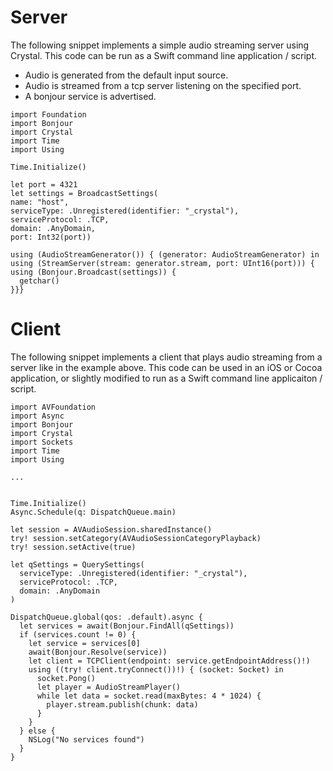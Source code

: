 # Server

The following snippet implements a simple audio streaming server using Crystal. This code can be run as a Swift command line application / script.

- Audio is generated from the default input source.
- Audio is streamed from a tcp server listening on the specified port.
- A bonjour service is advertised.

```
import Foundation
import Bonjour
import Crystal
import Time
import Using

Time.Initialize()

let port = 4321
let settings = BroadcastSettings(
name: "host",
serviceType: .Unregistered(identifier: "_crystal"),
serviceProtocol: .TCP,
domain: .AnyDomain,
port: Int32(port))

using (AudioStreamGenerator()) { (generator: AudioStreamGenerator) in
using (StreamServer(stream: generator.stream, port: UInt16(port))) {
using (Bonjour.Broadcast(settings)) {
  getchar()
}}}

```

# Client

The following snippet implements a client that plays audio streaming from a server like in the example above. This code can be used in an iOS or Cocoa application, or slightly modified to run as a Swift command line applicaiton / script.

```
import AVFoundation
import Async
import Bonjour
import Crystal
import Sockets
import Time
import Using

...


Time.Initialize()
Async.Schedule(q: DispatchQueue.main)

let session = AVAudioSession.sharedInstance()
try! session.setCategory(AVAudioSessionCategoryPlayback)
try! session.setActive(true)

let qSettings = QuerySettings(
  serviceType: .Unregistered(identifier: "_crystal"),
  serviceProtocol: .TCP,
  domain: .AnyDomain
)

DispatchQueue.global(qos: .default).async {
  let services = await(Bonjour.FindAll(qSettings))
  if (services.count != 0) {
    let service = services[0]
    await(Bonjour.Resolve(service))
    let client = TCPClient(endpoint: service.getEndpointAddress()!)
    using ((try! client.tryConnect())!) { (socket: Socket) in
      socket.Pong()
      let player = AudioStreamPlayer()
      while let data = socket.read(maxBytes: 4 * 1024) {
        player.stream.publish(chunk: data)
      }
    }
  } else {
    NSLog("No services found")
  }
}
```
